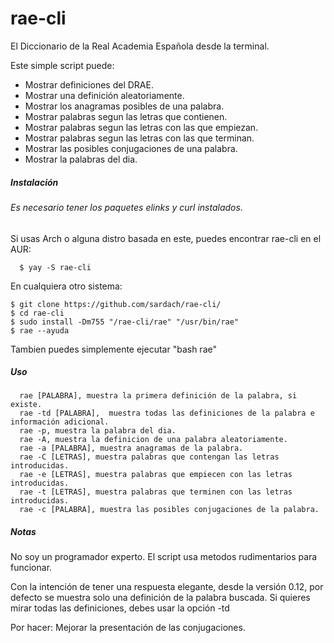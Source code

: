 rae-cli
=======
El Diccionario de la Real Academia Española desde la terminal.

Este simple script puede:

* Mostrar definiciones del DRAE.
* Mostrar una definición aleatoriamente.
* Mostrar los anagramas posibles de una palabra.
* Mostrar palabras segun las letras que contienen.
* Mostrar palabras segun las letras con las que empiezan.
* Mostrar palabras segun las letras con las que terminan.
* Mostrar las posibles conjugaciones de una palabra.
* Mostrar la palabras del dia.

##### Instalación
###### Es necesario tener los paquetes elinks y curl instalados.
Si usas Arch o alguna distro basada en este, puedes encontrar rae-cli en el AUR:

      $ yay -S rae-cli

En cualquiera otro sistema:

	$ git clone https://github.com/sardach/rae-cli/
	$ cd rae-cli
	$ sudo install -Dm755 "/rae-cli/rae" "/usr/bin/rae"
	$ rae --ayuda
     
Tambien puedes simplemente ejecutar "bash rae"


##### Uso
      rae [PALABRA], muestra la primera definición de la palabra, si existe.
      rae -td [PALABRA],  muestra todas las definiciones de la palabra e información adicional.
      rae -p, muestra la palabra del dia.
      rae -A, muestra la definicion de una palabra aleatoriamente.
      rae -a [PALABRA], muestra anagramas de la palabra.
      rae -C [LETRAS], muestra palabras que contengan las letras introducidas.
      rae -e [LETRAS], muestra palabras que empiecen con las letras introducidas.
      rae -t [LETRAS], muestra palabras que terminen con las letras introducidas.
      rae -c [PALABRA], muestra las posibles conjugaciones de la palabra.

##### Notas
No soy un programador experto. El script usa metodos rudimentarios para funcionar.

Con la intención de tener una respuesta elegante, desde la versión 0.12, por defecto se muestra solo una definición de la palabra buscada. Si quieres mirar todas las definiciones, debes usar la opción -td 

Por hacer: Mejorar la presentación de las conjugaciones.
